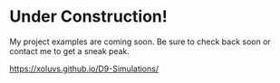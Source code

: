 <h1>Under Construction!</h1>

My project examples are coming soon. Be sure to check back soon or contact me to get a sneak peak. 


https://xoluvs.github.io/D9-Simulations/
